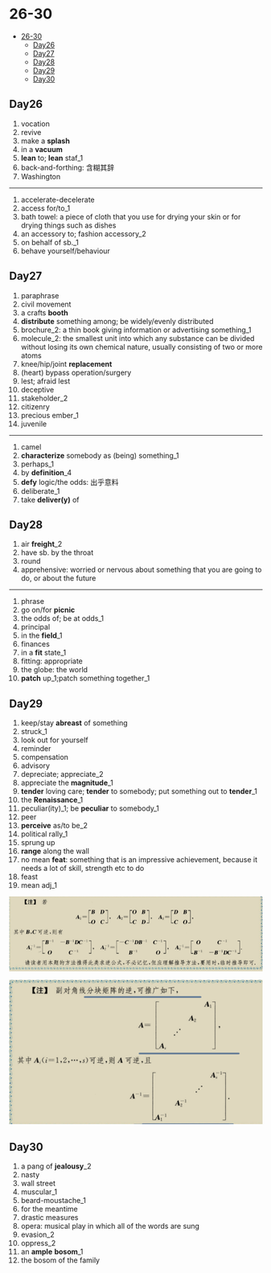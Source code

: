 # 26-30

- [26-30](#26-30)
  - [Day26](#day26)
  - [Day27](#day27)
  - [Day28](#day28)
  - [Day29](#day29)
  - [Day30](#day30)

## Day26

1. vocation
2. revive
3. make a **splash**
4. in a **vacuum**
5. **lean** to; **lean** staf_1
6. back-and-forthing: 含糊其辞
7. Washington

---

1. accelerate-decelerate
2. access for/to_1
3. bath towel: a piece of cloth that you use for drying your skin or for drying things such as dishes
4. an accessory to; fashion accessory_2
5. on behalf of sb._1
6. behave yourself/behaviour

## Day27

1. paraphrase
2. civil movement
3. a crafts **booth**
4. **distribute** something among; be widely/evenly distributed
5. brochure_2: a thin book giving information or advertising something_1
6. molecule_2: the smallest unit into which any substance can be divided without losing its own chemical nature, usually consisting of two or more atoms
7. knee/hip/joint **replacement**
8. (heart) bypass operation/surgery
9. lest; afraid lest
10. deceptive
11. stakeholder_2
12. citizenry
13. precious ember_1
14. juvenile

---

1. camel
2. **characterize** somebody as (being) something_1
3. perhaps_1
4. by **definition**_4
5. **defy** logic/the odds: 出乎意料
6. deliberate_1
7. take **deliver(y)** of

## Day28

1. air **freight**_2
2. have sb. by the throat
3. round
4. apprehensive: worried or nervous about something that you are going to do, or about the future

---

1. phrase
2. go on/for **picnic**
3. the odds of; be at odds_1
4. principal
5. in the **field**_1
6. finances
7. in a **fit** state_1
8. fitting: appropriate
9. the globe: the world
10. **patch** up_1;patch something together_1

## Day29

1. keep/stay **abreast** of something
2. struck_1
3. look out for yourself
4. reminder
5. compensation
6. advisory
7. depreciate; appreciate_2
8. appreciate the **magnitude**_1
9. **tender** loving care; **tender** to somebody; put something out to **tender**_1
10. the **Renaissance**_1
11. peculiar(ity)_1; be **peculiar** to somebody_1
12. peer
13. **perceive** as/to be_2
14. political rally_1
15. sprung up
16. **range** along the wall
17. no mean **feat**: something that is an impressive achievement, because it needs a lot of skill, strength etc to do
18. feast
19. mean adj_1

![20220524215405](https://raw.githubusercontent.com/Logible/Image/main/note_image/20220524215405.png)

![20220524215411](https://raw.githubusercontent.com/Logible/Image/main/note_image/20220524215411.png)

## Day30

1. a pang of **jealousy**_2
2. nasty
3. wall street
4. muscular_1
5. beard-moustache_1
6. for the meantime
7. drastic measures
8. opera: musical play in which all of the words are sung
9. evasion_2
10. oppress_2
11. an **ample** **bosom**_1
12. the bosom of the family
